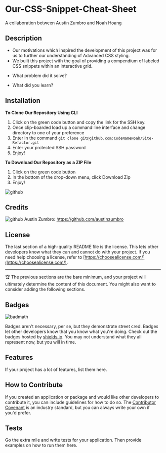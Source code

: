 # Our-CSS-Snippet-Cheat-Sheet
A collaboration between Austin Zumbro and Noah Hoang
## Description

- Our motivations which inspired the development of this project was for us to further our understanding of Advanced CSS styling.
- We built this project with the goal of providing a compendium of labeled CSS snippets within an interactive grid.
<!-- TODO -->
- What problem did it solve?
<!-- TODO -->
- What did you learn?

<!-- ## Table of Contents (Optional)

If your README is long, add a table of contents to make it easy for users to find what they need.

- [Installation](#installation)
- [Usage](#usage)
- [Credits](#credits)
- [License](#license) -->

## Installation

**To Clone Our Repository Using CLI**

1. Click on the green code button and copy the link for the SSH key.
2. Once clip-boarded load up a command line interface and change directory to one of your preference
3. Enter in the command `git clone git@github.com:CodeNameNoah/Site-Refactor.git`
4. Enter your protected SSH password
5. Enjoy!

**To Download Our Repository as a ZIP File**

1. Click on the green code button
2. In the bottom of the drop-down menu, click Download Zip
3. Enjoy!

![github](https://user-images.githubusercontent.com/127361736/227422005-d28a9020-e331-4098-976b-df9c1e545bb4.png)

<!-- ## Usage

Provide instructions and examples for use. Include screenshots as needed.

To add a screenshot, create an `assets/images` folder in your repository and upload your screenshot to it. Then, using the relative filepath, add it to your README using the following syntax:

    ```md
    ![alt text](assets/images/screenshot.png)
    ``` 
    -->

## Credits


![github](https://avatars.githubusercontent.com/u/77468066?v=4)
Austin Zumbro: https://github.com/austinzumbro


## License

The last section of a high-quality README file is the license. This lets other developers know what they can and cannot do with your project. If you need help choosing a license, refer to [https://choosealicense.com/](https://choosealicense.com/).

---

🏆 The previous sections are the bare minimum, and your project will ultimately determine the content of this document. You might also want to consider adding the following sections.

## Badges

![badmath](https://img.shields.io/github/languages/top/lernantino/badmath)

Badges aren't necessary, per se, but they demonstrate street cred. Badges let other developers know that you know what you're doing. Check out the badges hosted by [shields.io](https://shields.io/). You may not understand what they all represent now, but you will in time.

## Features

If your project has a lot of features, list them here.

## How to Contribute

If you created an application or package and would like other developers to contribute it, you can include guidelines for how to do so. The [Contributor Covenant](https://www.contributor-covenant.org/) is an industry standard, but you can always write your own if you'd prefer.

## Tests

Go the extra mile and write tests for your application. Then provide examples on how to run them here.